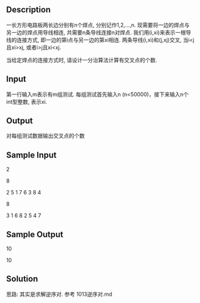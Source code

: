 ## Description
一长方形电路板两长边分别有n个焊点, 分别记作1,2,...,n. 现需要将一边的焊点与另一边的焊点用导线相连, 
共需要n条导线连接n对焊点. 我们用(i,xi)来表示一根导线的连接方式, 即一边的第i点与另一边的第xi相连. 
两条导线(i,xi)和(j,xj)交叉, 当i<j且xi>xj, 或者i>j且xi<xj.

当给定焊点的连接方式时, 请设计一分治算法计算有交叉点的个数.

## Input
第一行输入m表示有m组测试. 每组测试首先输入n (n<50000)，接下来输入n个int型整数, 表示xi.

## Output
对每组测试数据输出交叉点的个数

## Sample Input
2

8 

2 5 1 7 6 3 8 4

8

3 1 6 8 2 5 4 7

## Sample Output
10

10


## Solution
思路: 其实是求解逆序对. 参考 1013逆序对.md

